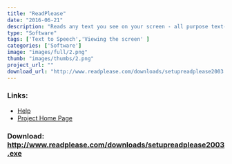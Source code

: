```yaml
---
title: "ReadPlease"
date: "2016-06-21"
description: "Reads any text you see on your screen - all purpose text-to-speech software.  Available in a freeware version, and a payed plus version.  This is not open source."
type: "Software"
tags: ['Text to Speech','Viewing the screen' ]
categories: ['Software']
image: "images/full/2.png"
thumb: "images/thumbs/2.png"
project_url: ""
download_url: "http://www.readplease.com/downloads/setupreadplease2003.exe"
---
```



### Links:
- <a href="http://www.oatsoft.org/Software/readplease/help">Help</a>
- <a href="http://www.readplease.com/english/readplease.php">Project Home Page</a>

### Download: http://www.readplease.com/downloads/setupreadplease2003.exe 